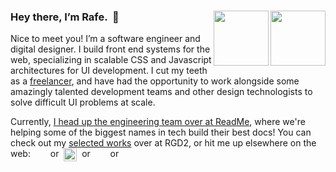 ### Hey there, I’m Rafe.  👋 [<img align=right width=88 src=https://user-images.githubusercontent.com/886627/164981774-67761828-e6fa-4931-965c-f09acf6bc804.gif#gh-light-mode-only>][twitter#light][<img align=right width=88 src=https://user-images.githubusercontent.com/886627/164981126-0dd37f84-d334-4598-acc1-52b58d472a4c.png#gh-dark-mode-only></a>][twitter#dark]

Nice to meet you! I’m a software engineer and digital designer. I build front end systems for the web, specializing in scalable CSS and Javascript architectures for UI development. I cut my teeth as a [freelancer][rgd2], and have had the opportunity to work alongside some amazingly talented development teams and other design technologists to solve difficult UI problems at scale.

Currently, [I head up the engineering team over at ReadMe][ReadMe], where we're helping some of the biggest names in tech build their best docs! You can check out my [selected works][works] over at RGD2, or hit me up elsewhere on the web:  [<img height=16 align=center src=https://user-images.githubusercontent.com/886627/164986811-18c81cf0-a30a-43c0-b08b-376667687dcb.png>][twitter]  or  [<img height=21 align=center src=https://user-images.githubusercontent.com/886627/164986302-8fe984a8-21e0-470f-8ba0-961f1e6ff131.png>][github]  or  [<img height=16 align=center src=https://user-images.githubusercontent.com/886627/164986420-b4814e2b-18d2-4fc1-bbc3-7f2d42e446c6.png>][dribbble]  or  [<img height=16 align=center src=https://user-images.githubusercontent.com/886627/164986481-81020955-e647-4669-abb0-0f860dd2d89e.png>][linkedin]

[readme]: https://readme.io "ReadMe • A better docs experience for developers"
[rgd2]: https://www.rgd2.co "RGD2 Studios"
[works]: http://www.rgd2.co/where "RGD2 Studios • Selected Works"
[github]: https://github.com/rafegoldberg "Rafe’s GitHub Profile"
[dribbble]: https://dribbble.com/rgd2 "Rafe’s Dribbble Profile"
[linkedin]: https://www.linkedin.com/in/rafegoldberg "Rafe’s LinkedIn Profile"
[twitter]: https://twitter.com/rafegoldberg "Rafe’s Twitter Profile"
[twitter#light]: https://twitter.com/rafegoldberg#gh-light-mode-only
[twitter#dark]: https://twitter.com/rafegoldberg#gh-dark-mode-only
